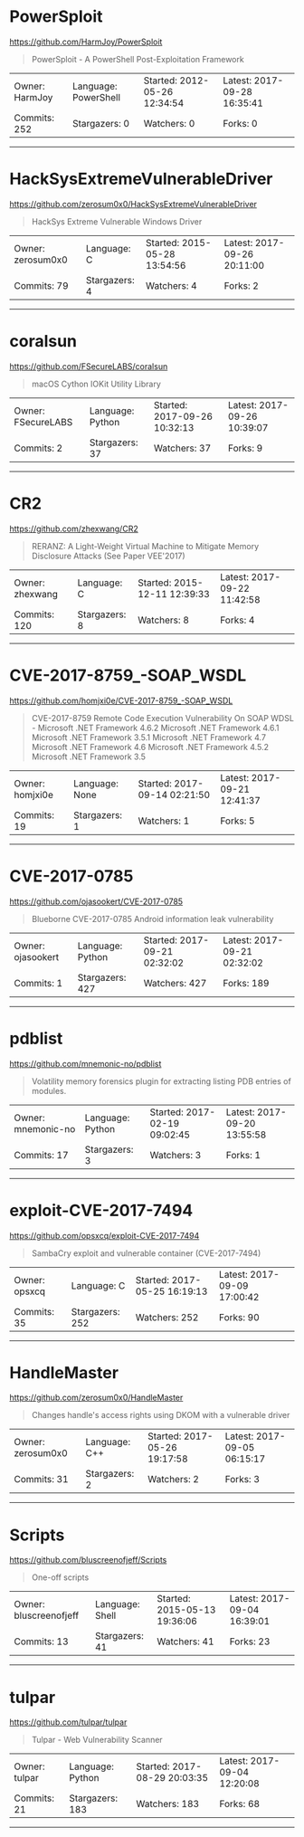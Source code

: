 # PowerSploit

https://github.com/HarmJoy/PowerSploit
<blockquote>
PowerSploit - A PowerShell Post-Exploitation Framework
</blockquote>

<table>
<tr><td>Owner: HarmJoy</td>
    <td>Language: PowerShell</td>
    <td>Started: 2012-05-26 12:34:54</td>
    <td>Latest: 2017-09-28 16:35:41</td></tr>
<tr><td>Commits: 252</td>
    <td>Stargazers: 0</td>
    <td>Watchers: 0</td>
    <td>Forks: 0</td></tr>
</table>

---

# HackSysExtremeVulnerableDriver

https://github.com/zerosum0x0/HackSysExtremeVulnerableDriver
<blockquote>
HackSys Extreme Vulnerable Windows Driver
</blockquote>

<table>
<tr><td>Owner: zerosum0x0</td>
    <td>Language: C</td>
    <td>Started: 2015-05-28 13:54:56</td>
    <td>Latest: 2017-09-26 20:11:00</td></tr>
<tr><td>Commits: 79</td>
    <td>Stargazers: 4</td>
    <td>Watchers: 4</td>
    <td>Forks: 2</td></tr>
</table>

---

# coralsun

https://github.com/FSecureLABS/coralsun
<blockquote>
macOS Cython IOKit Utility Library
</blockquote>

<table>
<tr><td>Owner: FSecureLABS</td>
    <td>Language: Python</td>
    <td>Started: 2017-09-26 10:32:13</td>
    <td>Latest: 2017-09-26 10:39:07</td></tr>
<tr><td>Commits: 2</td>
    <td>Stargazers: 37</td>
    <td>Watchers: 37</td>
    <td>Forks: 9</td></tr>
</table>

---

# CR2

https://github.com/zhexwang/CR2
<blockquote>
RERANZ: A Light-Weight Virtual Machine to Mitigate Memory Disclosure Attacks (See Paper VEE'2017)
</blockquote>

<table>
<tr><td>Owner: zhexwang</td>
    <td>Language: C</td>
    <td>Started: 2015-12-11 12:39:33</td>
    <td>Latest: 2017-09-22 11:42:58</td></tr>
<tr><td>Commits: 120</td>
    <td>Stargazers: 8</td>
    <td>Watchers: 8</td>
    <td>Forks: 4</td></tr>
</table>

---

# CVE-2017-8759_-SOAP_WSDL

https://github.com/homjxi0e/CVE-2017-8759_-SOAP_WSDL
<blockquote>
CVE-2017-8759 Remote Code Execution Vulnerability On SOAP WDSL - Microsoft .NET Framework 4.6.2  Microsoft .NET Framework 4.6.1  Microsoft .NET Framework 3.5.1  Microsoft .NET Framework 4.7  Microsoft .NET Framework 4.6  Microsoft .NET Framework 4.5.2  Microsoft .NET Framework 3.5
</blockquote>

<table>
<tr><td>Owner: homjxi0e</td>
    <td>Language: None</td>
    <td>Started: 2017-09-14 02:21:50</td>
    <td>Latest: 2017-09-21 12:41:37</td></tr>
<tr><td>Commits: 19</td>
    <td>Stargazers: 1</td>
    <td>Watchers: 1</td>
    <td>Forks: 5</td></tr>
</table>

---

# CVE-2017-0785

https://github.com/ojasookert/CVE-2017-0785
<blockquote>
Blueborne CVE-2017-0785 Android information leak vulnerability
</blockquote>

<table>
<tr><td>Owner: ojasookert</td>
    <td>Language: Python</td>
    <td>Started: 2017-09-21 02:32:02</td>
    <td>Latest: 2017-09-21 02:32:02</td></tr>
<tr><td>Commits: 1</td>
    <td>Stargazers: 427</td>
    <td>Watchers: 427</td>
    <td>Forks: 189</td></tr>
</table>

---

# pdblist

https://github.com/mnemonic-no/pdblist
<blockquote>
Volatility memory forensics plugin for extracting listing PDB entries of modules.
</blockquote>

<table>
<tr><td>Owner: mnemonic-no</td>
    <td>Language: Python</td>
    <td>Started: 2017-02-19 09:02:45</td>
    <td>Latest: 2017-09-20 13:55:58</td></tr>
<tr><td>Commits: 17</td>
    <td>Stargazers: 3</td>
    <td>Watchers: 3</td>
    <td>Forks: 1</td></tr>
</table>

---

# exploit-CVE-2017-7494

https://github.com/opsxcq/exploit-CVE-2017-7494
<blockquote>
SambaCry exploit and vulnerable container (CVE-2017-7494)
</blockquote>

<table>
<tr><td>Owner: opsxcq</td>
    <td>Language: C</td>
    <td>Started: 2017-05-25 16:19:13</td>
    <td>Latest: 2017-09-09 17:00:42</td></tr>
<tr><td>Commits: 35</td>
    <td>Stargazers: 252</td>
    <td>Watchers: 252</td>
    <td>Forks: 90</td></tr>
</table>

---

# HandleMaster

https://github.com/zerosum0x0/HandleMaster
<blockquote>
Changes handle's access rights using DKOM with a vulnerable driver
</blockquote>

<table>
<tr><td>Owner: zerosum0x0</td>
    <td>Language: C++</td>
    <td>Started: 2017-05-26 19:17:58</td>
    <td>Latest: 2017-09-05 06:15:17</td></tr>
<tr><td>Commits: 31</td>
    <td>Stargazers: 2</td>
    <td>Watchers: 2</td>
    <td>Forks: 3</td></tr>
</table>

---

# Scripts

https://github.com/bluscreenofjeff/Scripts
<blockquote>
One-off scripts
</blockquote>

<table>
<tr><td>Owner: bluscreenofjeff</td>
    <td>Language: Shell</td>
    <td>Started: 2015-05-13 19:36:06</td>
    <td>Latest: 2017-09-04 16:39:01</td></tr>
<tr><td>Commits: 13</td>
    <td>Stargazers: 41</td>
    <td>Watchers: 41</td>
    <td>Forks: 23</td></tr>
</table>

---

# tulpar

https://github.com/tulpar/tulpar
<blockquote>
Tulpar - Web Vulnerability Scanner
</blockquote>

<table>
<tr><td>Owner: tulpar</td>
    <td>Language: Python</td>
    <td>Started: 2017-08-29 20:03:35</td>
    <td>Latest: 2017-09-04 12:20:08</td></tr>
<tr><td>Commits: 21</td>
    <td>Stargazers: 183</td>
    <td>Watchers: 183</td>
    <td>Forks: 68</td></tr>
</table>

---

